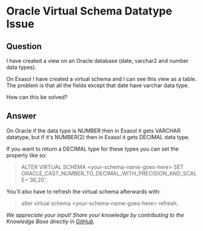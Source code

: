 # Oracle Virtual Schema Datatype Issue

## Question
I have created a view on an Oracle database (date, varchar2 and number data types).

On Exasol I have created a virtual schema and I can see this view as a table. The problem is that all the fields except that date have varchar data type.

How can this be solved? 

## Answer
On Oracle if the data type is NUMBER then in Exasol it gets VARCHAR datatype, but if it's NUMBER(2) then in Exasol it gets DECIMAL data type.

If you want to return a DECIMAL type for these types you can set the property like so:

> ALTER VIRTUAL SCHEMA &lt;your-schema-name-goes-here&gt; SET ORACLE_CAST_NUMBER_TO_DECIMAL_WITH_PRECISION_AND_SCALE='36,20';

You´ll also have to refresh the virtual schema afterwards with:

> alter virtual schema &lt;your-schema-name-goes-here&gt; refresh;

*We appreciate your input! Share your knowledge by contributing to the Knowledge Base directly in [GitHub](https://github.com/exasol/public-knowledgebase).* 